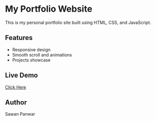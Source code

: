 # My Portfolio Website

This is my personal portfolio site built using HTML, CSS, and JavaScript.

## Features
- Responsive design
- Smooth scroll and animations
- Projects showcase

## Live Demo
[Click Here](https://your-site-link.com)

## Author
Sawan Panwar

